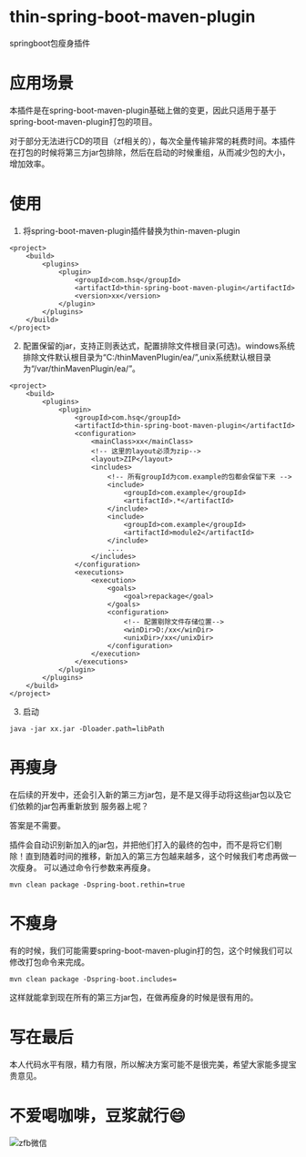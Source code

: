 # thin-spring-boot-maven-plugin
springboot包瘦身插件

# 应用场景

本插件是在spring-boot-maven-plugin基础上做的变更，因此只适用于基于spring-boot-maven-plugin打包的项目。

对于部分无法进行CD的项目（zf相关的），每次全量传输非常的耗费时间。本插件在打包的时候将第三方jar包排除，然后在启动的时候重组，从而减少包的大小，增加效率。


# 使用

1. 将spring-boot-maven-plugin插件替换为thin-maven-plugin

```
<project>
    <build>
        <plugins>
            <plugin>
                <groupId>com.hsq</groupId>
                <artifactId>thin-spring-boot-maven-plugin</artifactId>
                <version>xx</version>
            </plugin>
        </plugins>
    </build>
</project>
```

2. 配置保留的jar，支持正则表达式，配置排除文件根目录(可选)。windows系统排除文件默认根目录为“C:/thinMavenPlugin/ea/”,unix系统默认根目录为“/var/thinMavenPlugin/ea/”。

```
<project>
    <build>
        <plugins>
            <plugin>
                <groupId>com.hsq</groupId>
                <artifactId>thin-spring-boot-maven-plugin</artifactId>
                <configuration>
                    <mainClass>xx</mainClass>
                    <!-- 这里的layout必须为zip-->
                    <layout>ZIP</layout>
                    <includes>
                        <!-- 所有groupId为com.example的包都会保留下来 -->
                        <include>
                            <groupId>com.example</groupId>
                            <artifactId>.*</artifactId>
                        </include>
                        <include>
                            <groupId>com.example</groupId>
                            <artifactId>module2</artifactId>
                        </include>
                        ....
                    </includes>
                </configuration>
                <executions>
                    <execution>
                        <goals>
                            <goal>repackage</goal>
                        </goals>
                        <configuration>
                            <!-- 配置剔除文件存储位置-->
                            <winDir>D:/xx</winDir>
                            <unixDir>/xx</unixDir>
                        </configuration>
                    </execution>
                </executions>
            </plugin>
        </plugins>
    </build>
</project>
```

3. 启动

```
java -jar xx.jar -Dloader.path=libPath
```



# 再瘦身

在后续的开发中，还会引入新的第三方jar包，是不是又得手动将这些jar包以及它们依赖的jar包再重新放到
服务器上呢？

答案是不需要。

插件会自动识别新加入的jar包，并把他们打入的最终的包中，而不是将它们剔除！直到随着时间的推移，新加入的第三方包越来越多，这个时候我们考虑再做一次瘦身。
可以通过命令行参数来再瘦身。

```
mvn clean package -Dspring-boot.rethin=true
```

# 不瘦身

有的时候，我们可能需要spring-boot-maven-plugin打的包，这个时候我们可以修改打包命令来完成。

```
mvn clean package -Dspring-boot.includes=
```

这样就能拿到现在所有的第三方jar包，在做再瘦身的时候是很有用的。


# 写在最后

本人代码水平有限，精力有限，所以解决方案可能不是很完美，希望大家能多提宝贵意见。

# 不爱喝咖啡，豆浆就行:smile:

![zfb微信](https://github.com/wuyueshenggong/thin-spring-boot-maven-plugin/assets/131785606/f5188ada-ad31-4259-9303-171effebc1ce)


